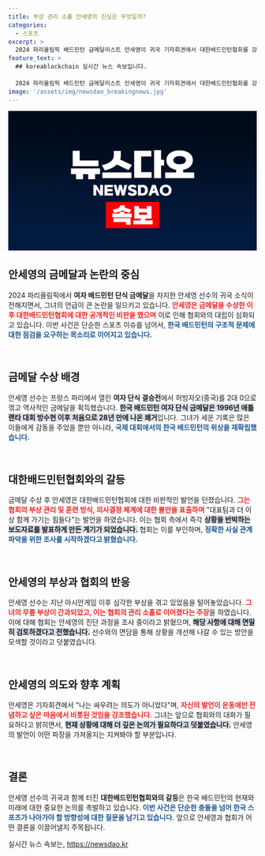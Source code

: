 ```yaml
---
title: 부상 관리 소홀 안세영의 진실은 무엇일까?
categories:
  - 스포츠
excerpt: >
  2024 파리올림픽 배드민턴 금메달리스트 안세영이 귀국 기자회견에서 대한배드민턴협회를 강하게 비판하며 심각한 부상 관리 문제를 지적했다. 협회는 해명 자료를 배포하며 논란의 중심에 서 있다. 안세영의 진심은 과연 무엇일까?
feature_text: >
  ## koreablockchain 실시간 뉴스 속보입니다.

  2024 파리올림픽 배드민턴 금메달리스트 안세영이 귀국 기자회견에서 대한배드민턴협회를 강하게 비판하며 심각한 부상 관리 문제를 지적했다. 협회는 해명 자료를 배포하며 논란의 중심에 서 있다. 안세영의 진심은 과연 무엇일까?
image: '/assets/img/newsdao_breakingnews.jpg'
---
```


<p><img src="/assets/img/newsdao_breakingnews.jpg" alt="koreablockchain 속보" /></p>

<h2 data-ke-size="size26">안세영의 금메달과 논란의 중심</h2>

<p data-ke-size="size16">2024 파리올림픽에서 <b>여자 배드민턴 단식 금메달</b>을 차지한 안세영 선수의 귀국 소식이 전해지면서, 그녀의 언급이 큰 논란을 일으키고 있습니다. <b><span style="color: #ee2323;">안세영은 금메달을 수상한 이후 대한배드민턴협회에 대한 공개적인 비판을 했으며</span></b> 이로 인해 협회와의 대립이 심화되고 있습니다. 이번 사건은 단순한 스포츠 이슈를 넘어서, <b><span style="color: #1a5490;">한국 배드민턴의 구조적 문제에 대한 점검을 요구하는 목소리로 이어지고 있습니다.</span></b></p>

<p data-ke-size="size16">&nbsp;</p>

<h2 data-ke-size="size26">금메달 수상 배경</h2>

<p data-ke-size="size16">안세영 선수는 프랑스 파리에서 열린 <b>여자 단식 결승전</b>에서 허빙자오(중국)를 2대 0으로 꺾고 역사적인 금메달을 획득했습니다. <b><span style="background-color: #21538527;">한국 배드민턴 여자 단식 금메달은 1996년 애틀랜타 대회 방수현 이후 처음으로 28년 만에 나온 쾌거</span></b>입니다. 그녀가 세운 기록은 많은 이들에게 감동을 주었을 뿐만 아니라, <b><span style="color: #1a5490;">국제 대회에서의 한국 배드민턴의 위상을 재확립했습니다.</span></b></p>

<p data-ke-size="size16">&nbsp;</p>

<h2 data-ke-size="size26">대한배드민턴협회와의 갈등</h2>

<p data-ke-size="size16">금메달 수상 후 안세영은 대한배드민턴협회에 대한 비판적인 발언을 던졌습니다. <b><span style="color: #ee2323;">그는 협회의 부상 관리 및 훈련 방식, 의사결정 체계에 대한 불만을 표출하며</span></b> "대표팀과 더 이상 함께 가기는 힘들다"는 발언을 하였습니다. 이는 협회 측에서 즉각 <b><span style="background-color: #21538527;">상황을 반박하는 보도자료를 발표하게 만든 계기가 되었습니다.</span></b> 협회는 이를 부인하며, <b><span style="color: #1a5490;">정확한 사실 관계 파악을 위한 조사를 시작하겠다고 밝혔습니다.</span></b></p>

<p data-ke-size="size16">&nbsp;</p>

<h2 data-ke-size="size26">안세영의 부상과 협회의 반응</h2>

<p data-ke-size="size16">안세영 선수는 지난 아시안게임 이후 심각한 부상을 겪고 있었음을 털어놓았습니다. <b><span style="color: #ee2323;">그녀의 무릎 부상이 간과되었고, 이는 협회의 관리 소홀로 이어졌다는 주장</span></b>을 하였습니다. 이에 대해 협회는 안세영의 진단 과정을 조사 중이라고 밝혔으며, <b><span style="background-color: #21538527;">해당 사항에 대해 면밀히 검토하겠다고 전했습니다.</span></b> 선수와의 면담을 통해 상황을 개선해 나갈 수 있는 방안을 모색할 것이라고 덧붙였습니다.</p>

<p data-ke-size="size16">&nbsp;</p>

<h2 data-ke-size="size26">안세영의 의도와 향후 계획</h2>

<p data-ke-size="size16">안세영은 기자회견에서 "나는 싸우려는 의도가 아니었다"며, <b><span style="color: #ee2323;">자신의 발언이 운동에만 전념하고 싶은 마음에서 비롯된 것임을 강조했습니다.</span></b> 그녀는 앞으로 협회와의 대화가 필요하다고 밝히면서, <b><span style="background-color: #21538527;">현재 상황에 대해 더 깊은 논의가 필요하다고 덧붙였습니다.</span></b> 안세영의 발언이 어떤 파장을 가져올지는 지켜봐야 할 부분입니다.</p>

<p data-ke-size="size16">&nbsp;</p>

<h2 data-ke-size="size26">결론</h2>

<p data-ke-size="size16">안세영 선수의 귀국과 함께 터진 <b>대한배드민턴협회와의 갈등</b>은 한국 배드민턴의 현재와 미래에 대한 중요한 논의를 촉발하고 있습니다. <b><span style="color: #1a5490;">이번 사건은 단순한 충돌을 넘어 한국 스포츠가 나아가야 할 방향성에 대한 질문을 남기고 있습니다.</span></b> 앞으로 안세영과 협회가 어떤 결론을 이끌어낼지 주목됩니다.</p>
실시간 뉴스 속보는, <a href="https://newsdao.kr" rel="dofollow">https://newsdao.kr</a>


